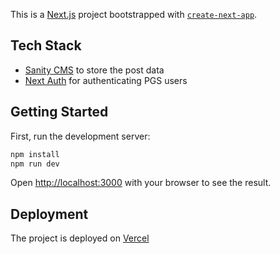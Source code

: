This is a [Next.js](https://nextjs.org/) project bootstrapped with [`create-next-app`](https://github.com/vercel/next.js/tree/canary/packages/create-next-app).

## Tech Stack

- [Sanity CMS](https://sanity.io) to store the post data
- [Next Auth](https://next-auth.js.org/) for authenticating PGS users

## Getting Started

First, run the development server:

```bash
npm install
npm run dev
```

Open [http://localhost:3000](http://localhost:3000) with your browser to see the result.

## Deployment

The project is deployed on [Vercel](https://vercel.com/)
